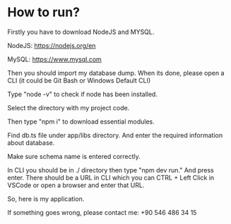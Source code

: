 
# How to run?

Firstly you have to download NodeJS and MYSQL.

NodeJS: https://nodejs.org/en

MySQL: https://www.mysql.com

Then you should import my database dump.
When its done, please open a CLI (it could be Git Bash or Windows Default CLI)

Type "node -v" to check if node has been installed.

Select the directory with my project code.

Then type "npm i" to download essential modules.

Find db.ts file under app/libs directory. And enter the required information about database.

Make sure schema name is entered correctly.

In CLI you should be in ./ directory then type "npm dev run." And press enter. There should be a URL in CLI which you can CTRL + Left Click in VSCode or open a browser and enter that URL.

So, here is my application. 

If something goes wrong, please contact me: +90 546 486 34 15

